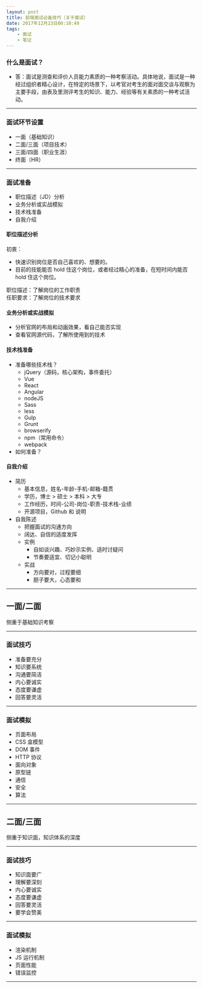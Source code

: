 ```yaml
---
layout: post
title: 前端面试必备技巧（关于面试）
date: 2017年12月23日00:10:49
tags: 
    - 面试 
    - 笔记
---
```


### 什么是面试？
-   答：面试是测查和评价人员能力素质的一种考察活动。具体地说，面试是一种经过组织者精心设计，在特定的场景下，以考官对考生的面对面交谈与观察为主要手段，由表及里测评考生的知识、能力、经验等有关素质的一种考试活动。

---

### 面试环节设置
-   一面（基础知识）
-   二面/三面（项目技术）
-   三面/四面（职业生涯）
-   终面（HR）

---

### 面试准备
-   职位描述（JD）分析
-   业务分析或实战模拟
-   技术栈准备
-   自我介绍

#### 职位描述分析
初衷：
-   快速识别岗位是否自己喜欢的、想要的。
-   目前的技能能否 hold 住这个岗位，或者经过精心的准备，在短时间内能否 hold 住这个岗位。

职位描述：了解岗位的工作职责
<br>
任职要求：了解岗位的技术要求

#### 业务分析或实战模拟
-   分析官网的布局和动画效果，看自己能否实现
-   查看官网源代码，了解所使用到的技术

#### 技术栈准备
-   准备哪些技术栈？
    -   jQuery（源码，核心架构，事件委托）
    -   Vue
    -   React
    -   Angular
    -   nodeJS
    -   Sass
    -   less
    -   Gulp
    -   Grunt
    -   browserify
    -   npm（常用命令）
    -   webpack
-   如何准备？

#### 自我介绍
-   简历
    -   基本信息，姓名-年龄-手机-邮箱-籍贯
    -   学历，博士 > 硕士 > 本科 > 大专
    -   工作经历，时间-公司-岗位-职责-技术栈-业绩
    -   开源项目，Github 和 说明   
-   自我陈述
    -   把握面试的沟通方向
    -   阔达、自信的适度发挥
    -   实例
        -   自如谈兴趣、巧妙示实例、适时讨疑问
        -   节奏要适宜、切记小聪明
    -  实战
        -  方向要对，过程要细
        -  胆子要大，心态要和


---

## 一面/二面
侧重于基础知识考察

---

### 面试技巧
-   准备要充分
-   知识要系统
-   沟通要简洁
-   内心要诚实
-   态度要谦虚
-   回答要灵活

---

### 面试模拟
-   页面布局
-   CSS 盒模型
-   DOM 事件
-   HTTP 协议
-   面向对象
-   原型链
-   通信
-   安全
-   算法

---

## 二面/三面
侧重于知识面，知识体系的深度

---

### 面试技巧
- 知识面要广
- 理解要深刻
- 内心要诚实
- 态度要谦虚
- 回答要灵活
- 要学会赞美

---

### 面试模拟
- 渲染机制
- JS 运行机制
- 页面性能
- 错误监控

---